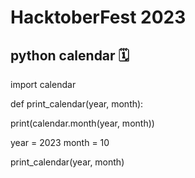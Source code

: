 # HacktoberFest 2023

## python calendar 🗓 


import calendar

def print_calendar(year, month):

 print(calendar.month(year, month))




year = 2023
month = 10



print_calendar(year, month)
